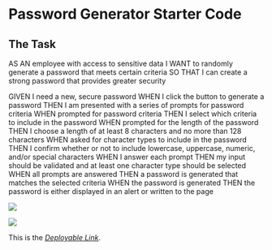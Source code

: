 # Password Generator Starter Code

## The Task

AS AN employee with access to sensitive data
I WANT to randomly generate a password that meets certain criteria
SO THAT I can create a strong password that provides greater security 

GIVEN I need a new, secure password
WHEN I click the button to generate a password
THEN I am presented with a series of prompts for password criteria
WHEN prompted for password criteria
THEN I select which criteria to include in the password
WHEN prompted for the length of the password
THEN I choose a length of at least 8 characters and no more than 128 characters
WHEN asked for character types to include in the password
THEN I confirm whether or not to include lowercase, uppercase, numeric, and/or special characters
WHEN I answer each prompt
THEN my input should be validated and at least one character type should be selected
WHEN all prompts are answered
THEN a password is generated that matches the selected criteria
WHEN the password is generated
THEN the password is either displayed in an alert or written to the page
 
 ![](./Password-Generator/Develop/Capture.PNG)

 ![](Password-Generator/Develop/Capture1.PNG)

 This is the *[Deployable Link](https://gcrosby03.github.io/Password-Generator/)*.